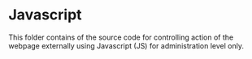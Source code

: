 # Javascript

This folder contains of the source code for controlling action of the webpage externally using Javascript (JS) for administration level only.
 
